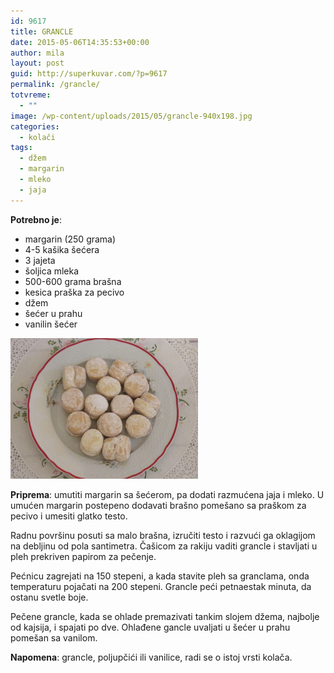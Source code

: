 ```yaml
---
id: 9617
title: GRANCLE
date: 2015-05-06T14:35:53+00:00
author: mila
layout: post
guid: http://superkuvar.com/?p=9617
permalink: /grancle/
totvreme:
  - ""
image: /wp-content/uploads/2015/05/grancle-940x198.jpg
categories:
  - kolači
tags:
  - džem
  - margarin
  - mleko
  - jaja
---
```

**Potrebno je**:  
* margarin (250 grama)  
* 4-5 kašika šećera  
* 3 jajeta  
* šoljica mleka  
* 500-600 grama brašna  
* kesica praška za pecivo  
* džem  
* šećer u prahu  
* vanilin šećer

[<img class="alignnone size-medium wp-image-9619" src="/wp-content/uploads/2015/05/grancle-1024x768.jpg" alt="grancle" width="300" height="225" />](/wp-content/uploads/2015/05/grancle-e1430922513231.jpg)

**Priprema**: umutiti margarin sa šećerom, pa dodati razmućena jaja i mleko. U umućen margarin postepeno dodavati brašno pomešano sa praškom za pecivo i umesiti glatko testo.

Radnu površinu posuti sa malo brašna, izručiti testo i razvući ga oklagijom na debljinu od pola santimetra. Čašicom za rakiju vaditi grancle i stavljati u pleh prekriven papirom za pečenje.

Pećnicu zagrejati na 150 stepeni, a kada stavite pleh sa granclama, onda temperaturu pojačati na 200 stepeni. Grancle peći petnaestak minuta, da ostanu svetle boje.

Pečene grancle, kada se ohlade premazivati tankim slojem džema, najbolje od kajsija, i spajati po dve. Ohlađene gancle uvaljati u šećer u prahu pomešan sa vanilom.

**Napomena**:   grancle, poljupčići ili vanilice, radi se o istoj vrsti kolača.